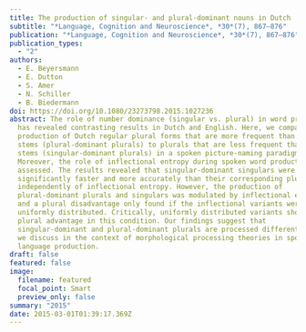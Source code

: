 ```yaml
---
title: The production of singular- and plural-dominant nouns in Dutch
subtitle: "*Language, Cognition and Neuroscience*, *30*(7), 867–876"
publication: "*Language, Cognition and Neuroscience*, *30*(7), 867–876"
publication_types:
  - "2"
authors:
  - E. Beyersmann
  - E. Dutton
  - S. Amer
  - N. Schiller
  - B. Biedermann
doi: https://doi.org/10.1080/23273798.2015.1027236
abstract: The role of number dominance (singular vs. plural) in word production
  has revealed contrasting results in Dutch and English. Here, we compared the
  production of Dutch regular plural forms that are more frequent than their
  stems (plural-dominant plurals) to plurals that are less frequent than their
  stems (singular-dominant plurals) in a spoken picture-naming paradigm.
  Moreover, the role of inflectional entropy during spoken word production was
  assessed. The results revealed that singular-dominant singulars were produced
  significantly faster and more accurately than their corresponding plurals,
  independently of inflectional entropy. However, the production of
  plural-dominant plurals and singulars was modulated by inflectional entropy,
  and a plural disadvantage only found if the inflectional variants were not
  uniformly distributed. Critically, uniformly distributed variants showed a
  plural advantage in this condition. Our findings suggest that
  singular-dominant and plural-dominant plurals are processed differently, which
  we discuss in the context of morphological processing theories in spoken
  language production.
draft: false
featured: false
image:
  filename: featured
  focal_point: Smart
  preview_only: false
summary: "2015"
date: 2015-03-01T01:39:17.369Z
---
```

